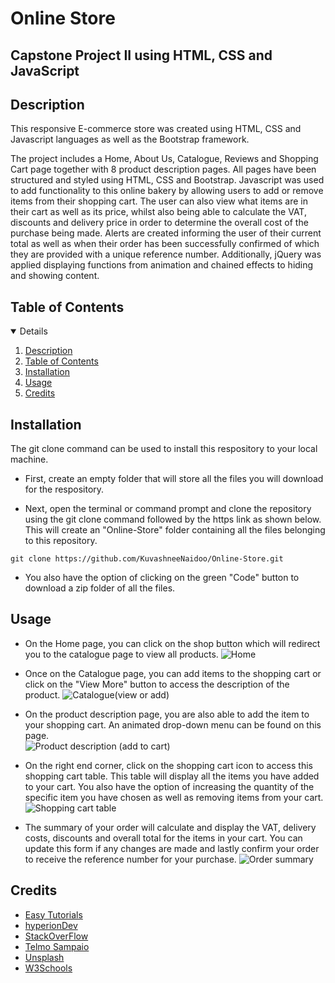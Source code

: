 # Online Store

## Capstone Project II using HTML, CSS and JavaScript

## Description 
This responsive E-commerce store was created using HTML, CSS and Javascript languages as well as the Bootstrap framework. 

The project includes a Home, About Us, Catalogue, Reviews and Shopping Cart page together with 8 product description pages. All pages have been structured and styled using HTML, CSS and Bootstrap. Javascript was used to add functionality to this online bakery by allowing users to add or remove items from their shopping cart. The user can also view what items are in their cart as well as its price, whilst also being able to calculate the VAT, discounts and delivery price in order to determine the overall cost of the purchase being made. Alerts are created informing the user of their current total as well as when their order has been successfully confirmed of which they are provided with a unique reference number. Additionally, jQuery was applied displaying functions from animation and chained effects to hiding and showing content.

## Table of Contents
<details open="open">
<ol>
<li><a href="#description">Description</a></li>
<li><a href="#table-of-contents">Table of Contents</a></li>
<li><a href="#installation">Installation</a></li>
<li><a href="#usage">Usage</a></li>
<li><a href="#credits">Credits</a></li>
</ol>
</details>

## Installation
The git clone command can be used to install this respository to your local machine.

* First, create an empty folder that will store all the files you will download for the respository.

* Next, open the terminal or command prompt and clone the repository using the git clone command followed by the https link as shown below.
This will create an "Online-Store" folder containing all the files belonging to this repository.
```
git clone https://github.com/KuvashneeNaidoo/Online-Store.git 
``` 
* You also have the option of clicking on the green "Code" button to download a zip folder of all the files.

## Usage
* On the Home page, you can click on the shop button which will redirect you to the catalogue page to view all products.
![Home](https://user-images.githubusercontent.com/105747929/179355703-5ea6624b-bc54-4013-b553-5975b10191fc.png)

* Once on the Catalogue page, you can add items to the shopping cart or click on the "View More" button to access the description of the product. 
![Catalogue(view or add)](https://user-images.githubusercontent.com/105747929/179355775-89654087-5f1b-474d-99a8-e605096a316f.png)

* On the product description page, you are also able to add the item to your shopping cart. An animated drop-down menu can be found on this page.  
![Product description (add to cart)](https://user-images.githubusercontent.com/105747929/179355880-0f9eb6e5-3df3-4c71-8032-7b1db2dec180.png)

* On the right end corner, click on the shopping cart icon to access this shopping cart table. This table will display all the items you have added to your cart. You also have the option of increasing the quantity of the specific item you have chosen as well as removing items from your cart.
![Shopping cart table](https://user-images.githubusercontent.com/105747929/179355908-c9fb30f9-3f64-4d3d-afb6-fc9e58bcc43a.png)

* The summary of your order will calculate and display the VAT, delivery costs, discounts and overall total for the items in your cart.
You can update this form if any changes are made and lastly confirm your order to receive the reference number for your purchase.
![Order summary](https://user-images.githubusercontent.com/105747929/179355952-d5c6a5a1-f472-43c5-8c6b-d42cddef6cf1.png)

## Credits
* [Easy Tutorials](https://youtu.be/yQimoqo0-7g)
* [hyperionDev](https://www.hyperiondev.com)
* [StackOverFlow](https://stackoverflow.com)
* [Telmo Sampaio](https://youtu.be/B20Getj_Zk4)
* [Unsplash](https://unsplash.com)
* [W3Schools](https://www.w3schools.com)
